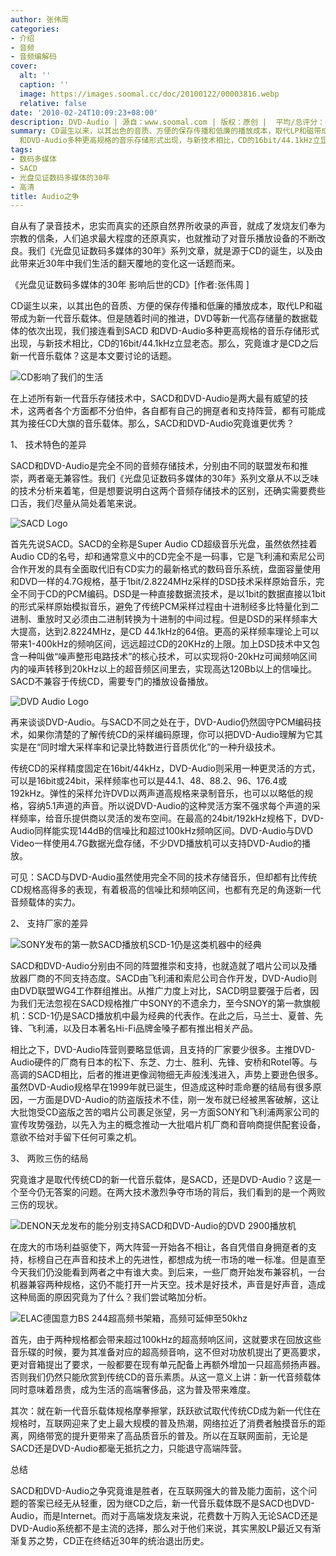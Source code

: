 ```yaml
---
author: 张伟周
categories:
- 介绍
- 音频
- 音频编解码
cover:
  alt: ''
  caption: ''
  image: https://images.soomal.cc/doc/20100122/00003816.webp
  relative: false
date: '2010-02-24T10:09:23+08:00'
description: DVD-Audio | 源自：www.soomal.com | 版权：原创 |  平均/总评分：08.91/98
summary: CD诞生以来，以其出色的音质、方便的保存传播和低廉的播放成本，取代LP和磁带成为新一代音乐载体。但是随着时间的推进，DVD等新一代高存储量的数据载体的依次出现，我们接连看到SACD
  和DVD-Audio多种更高规格的音乐存储形式出现，与新技术相比，CD的16bit/44.1kHz立显老态
tags:
- 数码多媒体
- SACD
- 光盘见证数码多媒体的30年
- 高清
title: Audio之争
---
```


自从有了录音技术，忠实而真实的还原自然界所收录的声音，就成了发烧友们奉为宗教的信条，人们追求最大程度的还原真实，也就推动了对音乐播放设备的不断改良。我们《光盘见证数码多媒体的30年》系列文章，就是源于CD的诞生，以及由此带来近30年中我们生活的翻天覆地的变化这一话题而来。



《光盘见证数码多媒体的30年 影响后世的CD》[作者:张伟周 ]



CD诞生以来，以其出色的音质、方便的保存传播和低廉的播放成本，取代LP和磁带成为新一代音乐载体。但是随着时间的推进，DVD等新一代高存储量的数据载体的依次出现，我们接连看到SACD 和DVD-Audio多种更高规格的音乐存储形式出现，与新技术相比，CD的16bit/44.1kHz立显老态。那么，究竟谁才是CD之后新一代音乐载体？这是本文要讨论的话题。



![CD影响了我们的生活](https://images.soomal.cc/doc/20090508/00001738.webp)



在上述所有新一代音乐存储技术中，SACD和DVD-Audio是两大最有威望的技术，这两者各个方面都不分伯仲，各自都有自己的拥趸者和支持阵营，都有可能成其为接任CD大旗的音乐载体。那么，SACD和DVD-Audio究竟谁更优秀？



1、 技术特色的差异



SACD和DVD-Audio是完全不同的音频存储技术，分别由不同的联盟发布和推崇，两者毫无兼容性。我们《光盘见证数码多媒体的30年》系列文章从不以乏味的技术分析来着笔，但是想要说明白这两个音频存储技术的区别，还确实需要费些口舌，我们尽量从简处着笔来说。



![SACD Logo](https://images.soomal.cc/doc/20100122/00003816.webp)



首先先说SACD。SACD的全称是Super Audio CD超级音乐光盘，虽然依然挂着Audio 
CD的名号，却和通常意义中的CD完全不是一码事，它是飞利浦和索尼公司合作开发的具有全面取代旧有CD实力的最新格式的数码音乐系统，盘面容量使用和DVD一样的4.7G规格，基于1bit/2.8224MHz采样的DSD技术采样原始音乐，完全不同于CD的PCM编码。DSD是一种直接数据流技术，是以1bit的数据直接以1bit的形式采样原始模拟音乐，避免了传统PCM采样过程由十进制经多比特量化到二进制、重放时又必须由二进制转换为十进制的中间过程。但是DSD的采样频率大大提高，达到2.8224MHz，是CD 
44.1kHz的64倍。更高的采样频率理论上可以带来1-400kHz的频响区间，远远超过CD的20KHz的上限。加上DSD技术中又包含一种叫做“噪声整形电路技术”的核心技术，可以实现将0-20kHz可闻频响区间内的噪声转移到20kHz以上的超音频区间里去，实现高达120Bb以上的信噪比。SACD不兼容于传统CD，需要专门的播放设备播放。



![DVD Audio Logo](https://images.soomal.cc/doc/20100122/00003815.webp)



再来谈谈DVD-Audio。与SACD不同之处在于，DVD-Audio仍然固守PCM编码技术，如果你清楚的了解传统CD的采样编码原理，你可以把DVD-Audio理解为它其实是在“同时增大采样率和记录比特数进行音质优化”的一种升级技术。



传统CD的采样精度固定在16bit/44kHz，DVD-Audio则采用一种更灵活的方式，可以是16bit或24bit，采样频率也可以是44.1、48、88.2、96、176.4或192kHz。弹性的采样允许DVD以两声道高规格来录制音乐，也可以以略低的规格，容纳5.1声道的声音。所以说DVD-Audio的这种灵活方案不强求每个声道的采样频率，给音乐提供商以灵活的发布空间。在最高的24bit/192kHz规格下，DVD-Audio同样能实现144dB的信噪比和超过100kHz频响区间。DVD-Audio与DVD Video一样使用4.7G数据光盘存储，不少DVD播放机可以支持DVD-Audio的播放。



可见：SACD与DVD-Audio虽然使用完全不同的技术存储音乐，但却都有比传统CD规格高得多的表现，有着极高的信噪比和频响区间，也都有充足的角逐新一代音频载体的实力。



2、 支持厂家的差异



![SONY发布的第一款SACD播放机SCD-1仍是这类机器中的经典](https://images.soomal.cc/doc/20100123/00003824.webp)



SACD和DVD-Audio分别由不同的阵盟推崇和支持，也就造就了唱片公司以及播放器厂商的不同支持态度。SACD由飞利浦和索尼公司合作开发，DVD-Audio则由DVD联盟WG4工作群组推出。从推广力度上对比，SACD明显要强于后者，因为我们无法忽视在SACD规格推广中SONY的不遗余力，至今SNOY的第一款旗舰机：SCD-1仍是SACD播放机中最为经典的代表作。在此之后，马兰士、夏普、先锋、飞利浦，以及日本著名Hi-Fi品牌金嗓子都有推出相关产品。



相比之下，DVD-Audio阵营则要略显低调，且支持的厂家要少很多。主推DVD-Audio硬件的厂商有日本的松下、东芝、力士、胜利、先锋、安桥和Rotel等。与高调的SACD相比，后者的推进更像润物细无声般浅浅进入，声势上要逊色很多。虽然DVD-Audio规格早在1999年就已诞生，但造成这种时乖命蹇的结局有很多原因，一方面是DVD-Audio的防盗版技术不佳，刚一发布就已经被黑客破解，这让大批饱受CD盗版之苦的唱片公司裹足张望，另一方面SONY和飞利浦两家公司的宣传攻势强劲，以先入为主的概念推动一大批唱片机厂商和音响商提供配套设备，意欲不给对手留下任何可乘之机。



3、 两败三伤的结局



究竟谁才是取代传统CD的新一代音乐载体，是SACD，还是DVD-Audio？这是一个至今仍无答案的问题。在两大技术激烈争夺市场的背后，我们看到的是一个两败三伤的现状。



![DENON天龙发布的能分别支持SACD和DVD-Audio的DVD 2900播放机](https://images.soomal.cc/doc/20100123/00003825.webp)



在庞大的市场利益驱使下，两大阵营一开始各不相让，各自凭借自身拥趸者的支持，标榜自己在声音和技术上的先进性，都想成为统一市场的唯一标准。但是直至今天我们仍没能看到两者之中有谁大卖。到后来，一些厂商开始发布兼容机，一台机器兼容两种规格，这仍不能打开一片天空。技术是好技术，声音是好声音，造成这种局面的原因究竟为了什么？我们尝试略加分析。



![ELAC德国意力BS 244超高频书架箱，高频可延伸至50khz](https://images.soomal.cc/doc/20100123/00003826.webp)



首先，由于两种规格都会带来超过100kHz的超高频响区间，这就要求在回放这些音乐碟的时候，要为其准备对应的超高频音响，这不但对功放机提出了更高要求，更对音箱提出了要求，一般都要在现有单元配备上再额外增加一只超高频扬声器。否则我们仍然只能欣赏到传统CD的音乐素质。从这一意义上讲：新一代音频载体同时意味着昂贵，成为生活的高端奢侈品，这为普及带来难度。



其次：就在新一代音乐载体规格摩拳擦掌，跃跃欲试取代传统CD成为新一代住在规格时，互联网迎来了史上最大规模的普及热潮，网络拉近了消费者触摸音乐的距离，网络带宽的提升更带来了高品质音乐的普及。所以在互联网面前，无论是SACD还是DVD-Audio都毫无抵抗之力，只能退守高端阵营。



总结



SACD和DVD-Audio之争究竟谁是胜者，在互联网强大的普及能力面前，这个问题的答案已经无从轻重，因为继CD之后，新一代音乐载体既不是SACD也DVD-Audio，而是Internet。而对于高端发烧友来说，花费数十万购入无论SACD还是DVD-Audio系统都不是主流的选择，那么对于他们来说，其实黑胶LP最近又有渐渐复苏之势，CD正在终结近30年的统治退出历史。